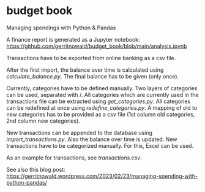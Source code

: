 # budget book
Managing spendings with Python &amp; Pandas

A finance report is generated as a Jupyter notebook:
https://github.com/gerritnowald/budget_book/blob/main/analysis.ipynb

Transactions have to be exported from online banking as a csv file.

After the first import, the balance over time is calculated using *calculate_balance.py*.
The final balance has to be given (only once).

Currently, categories have to be defined manually.
Two layers of categories can be used, separated with /.
All categories which are currently used in the transactions file can be extracted using *get_categories.py*.
All categories can be redefined at once using *redefine_categories.py*. A mapping of old to new categories has to be provided as a csv file (1st column old categories, 2nd column new categories).

New transactions can be appended to the database using *import_transactions.py*.
Also the balance over time is updated.
New transactions have to be categorized manually. For this, Excel can be used.

As an example for transactions, see *transactions.csv*.

See also this blog post:
https://gerritnowald.wordpress.com/2023/02/23/managing-spending-with-python-pandas/
